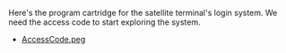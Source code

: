 Here's the program cartridge for the satellite terminal's login system. We need the access code to start exploring the system.

* [AccessCode.peg](https://sunshinectf.games/da4a980f9552/AccessCode.peg)
